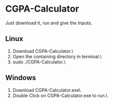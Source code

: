 # CGPA-Calculator
Just download it, run and give the Inputs.

## Linux
1. Download CGPA-Calculator.\
2. Open the containing directory in terminal.\
3. sudo ./CGPA-Calculator.\

## Windows
1. Download CGPA-Calculator.exe\
2. Double Click on CGPA-Calculator.exe to run.\

